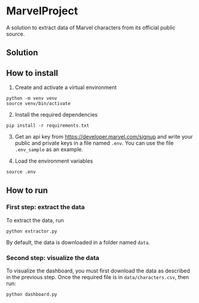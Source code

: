 # MarvelProject
A solution to extract data of Marvel characters from its official public source.

## Solution

## How to install

1. Create and activate a virtual environment

```
python -m venv venv
source venv/bin/activate
```

2. Install the required dependencies 

```
pip install -r requirements.txt
```

3. Get an api key from https://developer.marvel.com/signup and write your public and private keys in a file named `.env`. You can use the file `.env_sample` as an example.

4. Load the environment variables 

```
source .env
```

## How to run

### First step: extract the data

To extract the data, run

```
python extractor.py
```

By default, the data is downloaded in a folder named `data`.

### Second step: visualize the data

To visualize the dashboard, you must first download the data as described in the previous step. Once the required file is in `data/characters.csv`, then run:

```
python dashboard.py
```